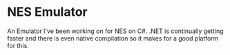 # NES Emulator
An Emulator I've been working on for NES on C#.
.NET is continually getting faster and there is even native compilation so it makes for a good platform for this.
